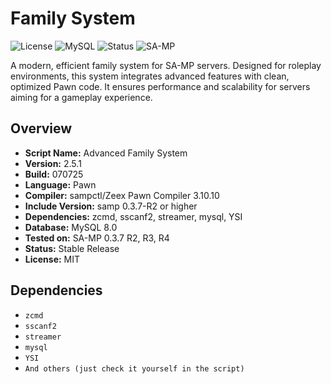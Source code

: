 # Family System

![License](https://img.shields.io/badge/License-MIT-green.svg)
![MySQL](https://img.shields.io/badge/Database-MySQL%208.0-blue.svg)
![Status](https://img.shields.io/badge/Status-Stable-brightgreen.svg)
![SA-MP](https://img.shields.io/badge/SA--MP-0.3.7%20R2%2FR3%2FR4-orange.svg)

A modern, efficient family system for SA-MP servers. Designed for roleplay environments, this system integrates advanced features with clean, optimized Pawn code. It ensures performance and scalability for servers aiming for a gameplay experience.

## Overview

- **Script Name:** Advanced Family System  
- **Version:** 2.5.1  
- **Build:** 070725
- **Language:** Pawn  
- **Compiler:** sampctl/Zeex Pawn Compiler 3.10.10  
- **Include Version:** samp 0.3.7-R2 or higher  
- **Dependencies:** zcmd, sscanf2, streamer, mysql, YSI  
- **Database:** MySQL 8.0  
- **Tested on:** SA-MP 0.3.7 R2, R3, R4  
- **Status:** Stable Release  
- **License:** MIT

## Dependencies

- `zcmd`
- `sscanf2`
- `streamer`
- `mysql`
- `YSI`
- `And others (just check it yourself in the script)`
